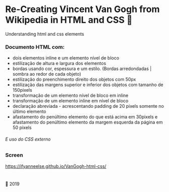 # Re-Creating Vincent Van Gogh from Wikipedia in HTML and CSS  :art:
Understanding html and css elements

### Documento HTML com:
- dois elementos inline e um elemento nível de bloco
- estilização de altura e largura dos elementos
- bordas usando cor, espessura e um estilo. (Bordas arredondadas | sombra ao redor de cada objeto)
- estilização do preenchimento direito dos objetos com 50px
- estilização das margens superior e inferior dos objetos com tamanho de 150pixels
- transformação de um elemento nível de bloco em inline
- transformação de um elemento inline em nível de bloco
- declaração abreviada - acrescentando padding de 20 pixels somente no último elemento
- afastamento do penúltimo elemento do que está acima em 30pixels e afastamento do penúltimo elemento da margem esquerda da página em 50 pixels

###### E uso do CSS externo

### Screen
https://ifyanneelse.github.io/VanGogh-html-css/

#
:date: 2019
